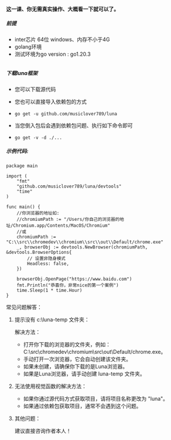 

#### 这一课、你无需真实操作、大概看一下就可以了。



##### 前提

- inter芯片 64位 windows、内存不小于4G
- golang环境
- 测试环境为go version :     go1.20.3   



###### 



##### 下载luna框架

- 您可以下载源代码

- 您也可以直接导入依赖包的方式

- ```
  go get -u github.com/musiclover789/luna
  ```

- 当您倒入包后会遇到依赖包问题、执行如下命令即可

- ```
  go get -v -d ./...
  ```

  

##### 示例代码:

```
package main

import (
    "fmt"
    "github.com/musiclover789/luna/devtools"
    "time"
)

func main() {
    //你浏览器的地址如:
    //chromiumPath := "/Users/你自己的浏览器的地址/Chromium.app/Contents/MacOS/Chromium"
    //或
    chromiumPath := "C:\\src\\chromedev\\chromium\\src\\out\\Default/chrome.exe"
    _, browserObj := devtools.NewBrowser(chromiumPath, &devtools.BrowserOptions{
        // 设置非隐身模式
        Headless: false,
    })
    
    browserObj.OpenPage("https://www.baidu.com")
    fmt.Println("恭喜你，非常nice的第一个案例")
    time.Sleep(1 * time.Hour)
}

```



常见问题解答：

1. 提示没有 c:\luna-temp 文件夹：

   解决方法：

   - 打开你下载的浏览器的文件夹，例如：C:\src\chromedev\chromium\src\out\Default/chrome.exe。
   - 手动打开一次浏览器，它会自动创建该文件夹。
   - 如果未创建，请确保你下载的是Luna浏览器。
   - 如果是Luna浏览器，请手动创建 luna-temp 文件夹。

2. 无法使用视觉函数的解决方法：

   - 如果你通过源代码方式获取项目，请将项目名称更改为 "luna"。
   - 如果通过依赖包获取项目，通常不会遇到这个问题。

3. 其他问题：

   建议直接咨询作者本人！



